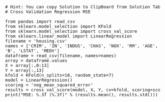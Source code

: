 <pre class="file" data-target="clipboard">
# Hint: You can copy Solution to ClipBoard from Solution Tab in Step 3
# Cross Validation Regression MSE

from pandas import read_csv
from sklearn.model_selection import KFold
from sklearn.model_selection import cross_val_score
from sklearn.linear_model import LinearRegression
filename = 'housing.csv'
names = ['CRIM', 'ZN', 'INDUS', 'CHAS', 'NOX', 'RM', 'AGE', 'DIS', 'RAD', 'TAX', 'PTRATIO',
'B', 'LSTAT', 'MEDV']
dataframe = read_csv(filename, names=names)
array = dataframe.values
X = array[:,0:13]
Y = array[:,13]
kfold = KFold(n_splits=10, random_state=7)
model = LinearRegression()
scoring = 'neg_mean_squared_error'
results = cross_val_score(model, X, Y, cv=kfold, scoring=scoring)
print("MSE: %.3f (%.3f)" % (results.mean(), results.std()))

</pre>

